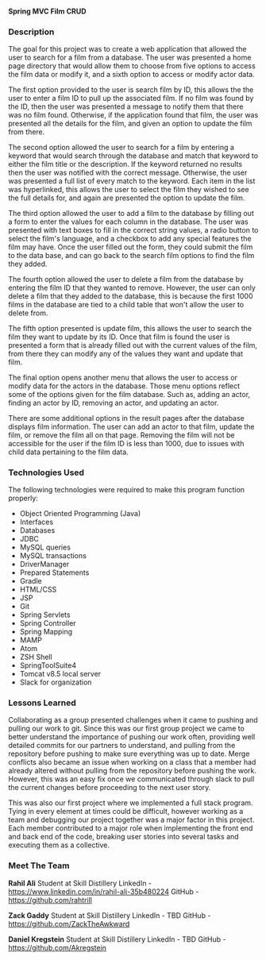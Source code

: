 #### Spring MVC Film CRUD

### Description
The goal for this project was to create a web application that allowed the user to search for a film from a database. The user was presented a home page directory that would allow them to choose from five options to access the film data or modify it, and a sixth option to access or modify actor data.

The first option provided to the user is search film by ID, this allows the the user to enter a film ID to pull up the associated film. If no film was found by the ID, then the user was presented a message to notify them that there was no film found. Otherwise, if the application found that film, the user was presented all the details for the film, and given an option to update the film from there.

The second option allowed the user to search for a film by entering a keyword that would search through the database and match that keyword to either the film title or the description. If the keyword returned no results then the user was notified with the correct message. Otherwise, the user was presented a full list of every match to the keyword. Each item in the list was hyperlinked, this allows the user to select the film they wished to see the full details for, and again are presented the option to update the film.

The third option allowed the user to add a film to the database by filling out a form to enter the values for each column in the database. The user was presented with text boxes to fill in the correct string values, a radio button to select the film's language, and a checkbox to add any special features the film may have. Once the user filled out the form, they could submit the film to the data base, and can go back to the search film options to find the film they added.

The fourth option allowed the user to delete a film from the database by entering the film ID that they wanted to remove. However, the user can only delete a film that they added to the database, this is because the first 1000 films in the database are tied to a child table that won't allow the user to delete from.

The fifth option presented is update film, this allows the user to search the film they want to update by its ID. Once that film is found the user is presented a form that is already filled out with the current values of the film, from there they can modify any of the values they want and update that film.

The final option opens another menu that allows the user to access or modify data for the actors in the database. Those menu options reflect some of the options given for the film database. Such as, adding an actor, finding an actor by ID, removing an actor, and updating an actor.

There are some additional options in the result pages after the database displays film information. The user can add an actor to that film, update the film, or remove the film all on that page. Removing the film will not be accessible for the user if the film ID is less than 1000, due to issues with child data pertaining to the film data.


### Technologies Used

The following technologies were required to make this program function properly:

- Object Oriented Programming (Java)
- Interfaces
- Databases
- JDBC
- MySQL queries
- MySQL transactions
- DriverManager
- Prepared Statements
- Gradle
- HTML/CSS
- JSP
- Git
- Spring Servlets
- Spring Controller
- Spring Mapping
- MAMP
- Atom
- ZSH Shell
- SpringToolSuite4
- Tomcat v8.5 local server
- Slack for organization


### Lessons Learned

Collaborating as a group presented challenges when it came to pushing and pulling our work to git. Since this was our first group project we came to better understand the importance of pushing our work often, providing well detailed commits for our partners to understand, and pulling from the repository before pushing to make sure everything was up to date. Merge conflicts also became an issue when working on a class that a member had already altered without pulling from the repository before pushing the work. However, this was an easy fix once we communicated through slack to pull the current changes before proceeding to the next user story.

This was also our first project where we implemented a full stack program. Tying in every element at times could be difficult, however working as a team and debugging our project together was a major factor in this project. Each member contributed to a major role when implementing the front end and back end of the code, breaking user stories into several tasks and executing them as a collective.


### Meet The Team

**Rahil Ali**
Student at Skill Distillery
LinkedIn - https://www.linkedin.com/in/rahil-ali-35b480224
GitHub - https://github.com/rahtrill

**Zack Gaddy**
Student at Skill Distillery
LinkedIn - TBD
GitHub - https://github.com/ZackTheAwkward

**Daniel Kregstein**
Student at Skill Distillery
LinkedIn - TBD
GitHub - https://github.com/Akregstein
